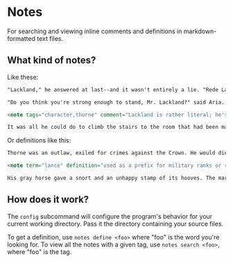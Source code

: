 # Notes

For searching and viewing inline comments and definitions in markdown-formatted text files.

## What kind of notes?

Like these:

```markdown
"Lackland," he answered at last--and it wasn't entirely a lie. "Rede Lackland."

"Do you think you're strong enough to stand, Mr. Lackland?" said Aria. "If so, perhaps I can show you to a place where you can dress?"

<note tags="character,thorne" comment="Lackland is rather literal; he's been disowned and exiled, so he had no land and no home to call his own. Rede (probably pronounced 'raid') is a shortened form of the name Adelrede. Funnily enough, in this case, it means 'wise,' but it very much isn't.">

It was all he could do to climb the stairs to the room that had been made available for Teddy and himself. By the time he lay down on the lower of the two bunks, he lacked the energy or the interest to get dressed. It seemed the poison had sapped not only his strength but also his will--a fact that became all the more apparent, and all the more trying, when Teddy leapt down from his bunk and began to ask questions.
```

Or definitions like this:

```markdown
Thorne was an outlaw, exiled for crimes against the Crown. He would die an outlaw. At least he would not now die in exile.

<note term="lance" definition="used as a prefix for military ranks or roles in Imperial Army circles. A lance-lieutenant is a cornet in training to become a lieutenant and may act in the lieutenant's place if need be.">

His gray horse gave a snort and an unhappy stamp of its hooves. The mare turned to face back down the trail, the way they had come. Traces of red blood stained the pale chalk of the road, but Thorne lifted his eyes to watch in the distance, and to see what his mount must have heard or smelt. Through the tunnel of light, he beheld three men on horseback. They lashed and spurred their mounts, urging the beasts to speed, and Thorne drew a deep breath that brough fresh pain from the arrow embedded in him. No rest for the wicked, as they say.
```

## How does it work?

The `config` subcommand will configure the program's behavior for your current working directory. Pass it the directory containing your source files.

To get a definition, use `notes define <foo>` where "foo" is the word you're looking for. To view all the notes with a given tag, use `notes search <foo>`, where "foo" is the tag.
